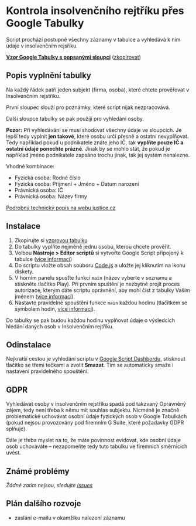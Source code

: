 # Kontrola insolvenčního rejtříku přes Google Tabulky

Script prochází postupně všechny záznamy v tabulce a vyhledává k nim údaje v insolvenčním rejsříku.

**[Vzor Google Tabulky s popsanými sloupci](https://docs.google.com/spreadsheets/d/1lEQSA2mZt_LouzgixVdshQKg6cg60bJRYhixzieEdsY/edit)** ([zkopírovat](https://docs.google.com/spreadsheets/d/1lEQSA2mZt_LouzgixVdshQKg6cg60bJRYhixzieEdsY/copy))

## Popis vyplnění tabulky
Na každý řádek patří jeden subjekt (firma, osoba), které chtete prověřovat v Insolvenčním rejstříku.
 
První sloupec slouží pro poznámky, které script nijak nezpracovává.

Další sloupce tabulky se pak použíjí pro vyhledání osoby.

**Pozor:** Při vyhledávání se musí shodovat všechny údaje ve sloupcích. Je lepší tedy vyplnit **jen takové**, které osobu určí přesně a ostatní nevyplňovat. Tedy například pokud u podnikatele znáte jeho IČ, tak **vyplňte pouze IČ a ostatní údaje ponechte prázné**. Jinak by se mohlo stát, že pokud je například jméno podnikatele zapsáno trochu jinak, tak jej systém nenalezne.

Vhodné kombinace:
 - Fyzická osoba: Rodné číslo
 - Fyzická osoba: Přijmení + Jméno + Datum narození
 - Právnická osoba: IČ
 - Právnická osoba: Název firmy
 
[Podrobný technický popis na webu justice.cz](https://isir.justice.cz/isir/help/Popis_WS_2_v1_7.pdf) 

## Instalace
1. Zkopírujte si [vzorovou tabulku](https://docs.google.com/spreadsheets/d/1lEQSA2mZt_LouzgixVdshQKg6cg60bJRYhixzieEdsY/copy) 
2. Do tabulky vyplňte nejméně jednu osobu, kterou chcete prověřit.
3. Volbou **Nástroje > Editor scriptů** si vytvořte Google Script připojený k tabulce ([více informací](https://developers.google.com/apps-script/guides/bound))
4. Do scriptu vložte obsah souboru [Code.js](Code.js) a uložte jej kliknutím na ikonu diskety.
5. V horním panelu spusťte funkci `main` (název vyberte v seznamu a stiskněte tlačítko Play). Při prvním spuštění je nezbytné projít proces autorizace, kterým dáte scriptu oprávnění, aby mohl číst z tabulky Vaším jménem ([více informací](https://developers.google.com/apps-script/guides/services/authorization)).
6. Nastavte pravidelné spouštění funkce `main` každou hodinu (tlačítkem se symbolem hodin, [více informací](https://developers.google.com/apps-script/guides/triggers/installable#time-driven_triggers)).

Do tabulky se pak budou každou hodinu vyplňovat údaje o výsledcích hledání daných osob v Insolvenčním rejtříku.

## Odinstalace
Nejkratší cestou je vyhledání scriptu v [Google Script Dashbordu](https://script.google.com/), stisknout tlačítko se třemi tečkami a zvolit **Smazat**. Tím se automaticky smaže i nastavení pravidelného spouštění. 

## GDPR
Vyhledávat osoby v insolvenčním rejstříku spadá pod takzvaný Oprávněný zájem, tedy není třeba k němu mít souhlas subjektu. Nicméně je značně problematické uchovávat osobní údaje fyzických osob v Google Tabulkách (pokud nejsou provozovány pod firemním G Suite, které požadavky GDPR splňuje). 

Dále je třeba myslet na to, že máte povinnost evidovat, kde osobní údaje osob uchováváte – nezapomeňte tedy tuto tabulku ve firemních směrnicích uvést. 

## Známé problémy
*Žádné zatím nejsou, sledujte [Issues](https://github.com/jakubboucek/google-script-kontrola-insolvence/issues)*

## Plán dalšího rozvoje
- zaslání e-mailu v okamžiku nalezení záznamu